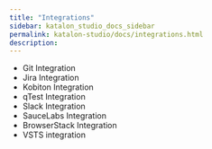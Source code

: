 ```yaml
---
title: "Integrations" 
sidebar: katalon_studio_docs_sidebar
permalink: katalon-studio/docs/integrations.html 
description: 
---
```

*   Git Integration
*   Jira Integration
*   Kobiton Integration
*   qTest Integration
*   Slack Integration
*   SauceLabs Integration
*   BrowserStack Integration
*   VSTS integration